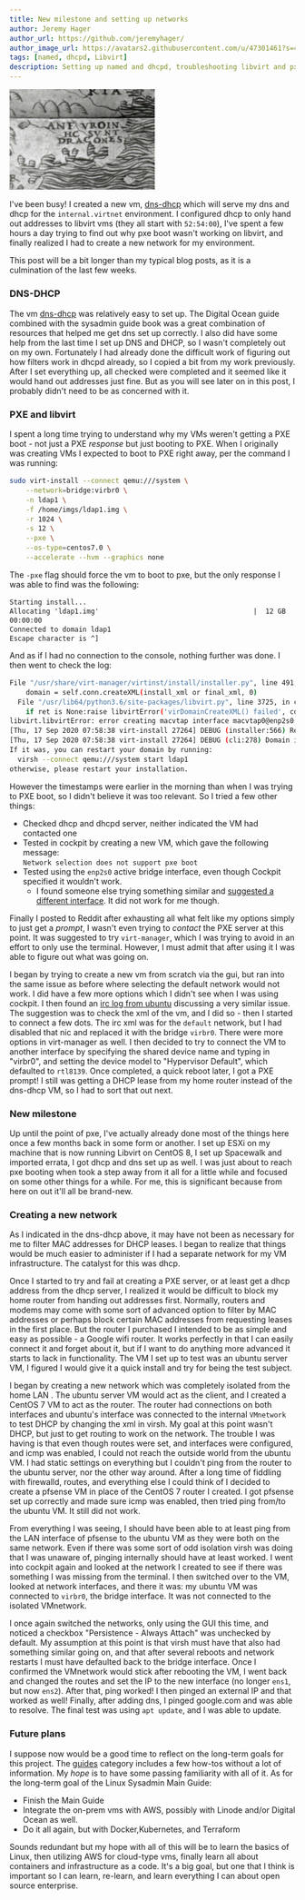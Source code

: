 ```yaml
---
title: New milestone and setting up networks
author: Jeremy Hager
author_url: https://github.com/jeremyhager/
author_image_url: https://avatars2.githubusercontent.com/u/47301461?s=460&u=05e044dcce4be18b670f9e2c9bda99c511cd4009&v=4
tags: [named, dhcpd, Libvirt]
description: Setting up named and dhcpd, troubleshooting libvirt and pxe, and setting up a network for libvirt.
---
```

<img src="/img/here-there-be-dragons.png" width="256"/>

I've been busy! I created a new vm, [dns-dhcp](/docs/dns-dhcp) which will serve my dns and dhcp for the `internal.virtnet` environment. I configured dhcp to only hand out addresses to libvirt vms (they all start with `52:54:00`), I've spent a few hours a day trying to find out why pxe boot wasn't working on libvirt, and finally realized I had to create a new network for my environment.

This post will be a bit longer than my typical blog posts, as it is a culmination of the last few weeks.

<!--truncate-->

### DNS-DHCP
The vm [dns-dhcp](/docs/dns-dhcp) was relatively easy to set up. The Digital Ocean guide combined with the sysadmin guide book was a great combination of resources that helped me get dns set up correctly. I also did have some help from the last time I set up DNS and DHCP, so I wasn't completely out on my own. Fortunately I had already done the difficult work of figuring out how filters work in dhcpd already, so I copied a bit from my work previously. After I set everything up, all checked were completed and it seemed like it would hand out addresses just fine. But as you will see later on in this post, I probably didn't need to be as concerned with it.

### PXE and libvirt
I spent a long time trying to understand why my VMs weren't getting a PXE boot - not just a PXE _response_ but just booting to PXE. When I originally was creating VMs I expected to boot to PXE right away, per the command I was running:
```bash {7}
sudo virt-install --connect qemu:///system \
    --network=bridge:virbr0 \
    -n ldap1 \
    -f /home/imgs/ldap1.img \
    -r 1024 \
    -s 12 \
    --pxe \
    --os-type=centos7.0 \
    --accelerate --hvm --graphics none
```
The `-pxe` flag should force the vm to boot to pxe, but the only response I was able to find was the following:
```text
Starting install...
Allocating 'ldap1.img'                                      |  12 GB  00:00:00  
Connected to domain ldap1
Escape character is ^]
```
And as if I had no connection to the console, nothing further was done. I then went to check the log:

```bash title="tail ~/.cache/virt-manager/virt-install.log"
File "/usr/share/virt-manager/virtinst/install/installer.py", line 491, in _create_guest
    domain = self.conn.createXML(install_xml or final_xml, 0)
  File "/usr/lib64/python3.6/site-packages/libvirt.py", line 3725, in createXML
    if ret is None:raise libvirtError('virDomainCreateXML() failed', conn=self)
libvirt.libvirtError: error creating macvtap interface macvtap0@enp2s0 (52:54:00:46:89:a3): Device or resource busy
[Thu, 17 Sep 2020 07:58:38 virt-install 27264] DEBUG (installer:566) Removing created disk path=/var/lib/libvirt/images/ldap1.qcow2 vol_object=<libvirt.virStorageVol object at 0x7f9c813e9c88>
[Thu, 17 Sep 2020 07:58:38 virt-install 27264] DEBUG (cli:278) Domain installation does not appear to have been successful.
If it was, you can restart your domain by running:
  virsh --connect qemu:///system start ldap1
otherwise, please restart your installation.
```
However the timestamps were earlier in the morning than when I was trying to PXE boot, so I didn't believe it was too relevant. So I tried a few other things:
- Checked dhcp and dhcpd server, neither indicated the VM had contacted one
- Tested in cockpit by creating a new VM, which gave the following message:  
`Network selection does not support pxe boot`
- Tested using the `enp2s0` active bridge interface, even though Cockpit specified it wouldn't work.
  - I found someone else trying something similar and [suggested a different interface](https://github.com/cockpit-project/cockpit/pull/11179#issuecomment-464080955). It did not work for me though.

Finally I posted to Reddit after exhausting all what felt like my options simply to just get a _prompt_, I wasn't even trying to _contact_ the PXE server at this point. It was suggested to try `virt-manager`, which I was trying to avoid in an effort to only use the terminal. However, I must admit that after using it I was able to figure out what was going on.

I began by trying to create a new vm from scratch via the gui, but ran into the same issue as before where selecting the default network would not work. I did have a few more options which I didn't see when I was using cockpit. I then found an [irc log from ubuntu](https://irclogs.ubuntu.com/2016/09/13/%23maas.html#t13:54) discussing a very similar issue. The suggestion was to check the xml of the vm, and I did so - then I started to connect a few dots. The irc xml was for the `default` network, but I had disabled that nic and replaced it with the bridge `virbr0`. There were more options in virt-manager as well. I then decided to try to connect the VM to another interface by specifying the shared device name and typing in "virbr0", and setting the device model to "Hypervisor Default", which defaulted to `rtl8139`. Once completed, a quick reboot later, I got a PXE prompt! I still was getting a DHCP lease from my home router instead of the dns-dhcp VM, so I had to sort that out next.

### New milestone
Up until the point of pxe, I've actually already done most of the things here once a few months back in some form or another. I set up ESXi on my machine that is now running Libvirt on CentOS 8, I set up Spacewalk and imported errata, I got dhcp and dns set up as well. I was just about to reach pxe booting when  took a step away from it all for a little while and focused on some other things for a while. For me, this is significant because from here on out it'll all be brand-new. 

### Creating a new network
As I indicated in the dns-dhcp above, it may have not been as necessary for me to filter MAC addresses for DHCP leases. I began to realize that things would be much easier to administer if I had a separate network for my VM infrastructure. The catalyst for this was dhcp.

Once I started to try and fail at creating a PXE server, or at least get a dhcp address from the dhcp server, I realized it would be difficult to block my home router from handing out addresses first. Normally, routers and modems may come with some sort of advanced option to filter by MAC addresses or perhaps block certain MAC addresses from requesting leases in the first place. But the router I purchased I intended to be as simple and easy as possible - a Google wifi router. It works perfectly in that I can easily connect it and forget about it, but if I want to do anything more advanced it starts to lack in functionality. The VM I set up to test was an ubuntu server VM, I figured I would give it a quick install and try for being the test subject.

I began by creating a new network which was completely isolated from the home LAN . The ubuntu server VM would act as the client, and I created a CentOS 7 VM to act as the router. The router had connections on both interfaces and ubuntu's interface was connected to the internal `VMnetwork` to test DHCP by changing the xml in virsh. My goal at this point wasn't DHCP, but just to get routing to work on the network. The trouble I was having is that even though routes were set, and interfaces were configured, and icmp was enabled, I could not reach the outside world from the ubuntu VM. I had static settings on everything but I couldn't ping from the router to the ubuntu server, nor the other way around. After a long time of fiddling with firewalld, routes, and everything else I could think of I decided to create a pfsense VM in place of the CentOS 7 router I created. I got pfsense set up correctly and made sure icmp was enabled, then tried ping from/to the ubuntu VM. It still did not work.

From everything I was seeing, I should have been able to at least ping from the LAN interface of pfsense to the ubuntu VM as they were both on the same network. Even if there was some sort of odd isolation virsh was doing that I was unaware of, pinging internally should have at least worked. I went into cockpit again and looked at the network I created to see if there was something I was missing from the terminal. I then switched over to the VM, looked at network interfaces, and there it was: my ubuntu VM was connected to `virbr0`, the bridge interface. It was not connected to the isolated VMnetwork.

I once again switched the networks, only using the GUI this time, and noticed a checkbox "Persistence - Always Attach" was unchecked by default. My assumption at this point is that virsh must have that also had something similar going on, and that after several reboots and network restarts I must have defaulted back to the bridge interface. Once I confirmed the VMnetwork would stick after rebooting the VM, I went back and changed the routes and set the IP to the new interface (no longer `ens1`, but now `ens2`). After that, ping worked! I then pinged an external IP and that worked as well! Finally, after adding dns, I pinged google.com and was able to resolve. The final test was using `apt update`, and I was able to update.

### Future plans

I suppose now would be a good time to reflect on the long-term goals for this project. The [guides](/docs/nixadmin-guide) category includes a few how-tos without a lot of information. My _hope_ is to have some passing familiarity with all of it. As for the long-term goal of the Linux Sysadmin Main Guide:
- Finish the Main Guide
- Integrate the on-prem vms with AWS, possibly with Linode and/or Digital Ocean as well.
- Do it all again, but with Docker,Kubernetes, and Terraform

Sounds redundant but my hope with all of this will be to learn the basics of Linux, then utilizing AWS for cloud-type vms, finally learn all about containers and infrastructure as a code. It's a big goal, but one that I think is important so I can learn, re-learn, and learn everything I can about open source enterprise.